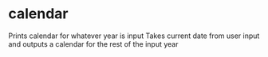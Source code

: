 # calendar
Prints calendar for whatever year is input
Takes current date from user input and outputs a calendar for the rest of the input year
